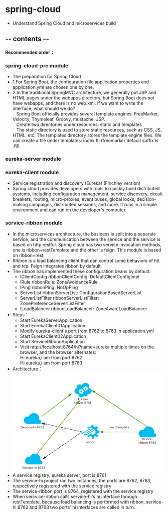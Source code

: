 # spring-cloud
 * Understand Spring Cloud and microservices build
 
## -- contents --
 
#### Recommended order：
 
### spring-cloud-pre module
 * The preparation for Spring Cloud
 * 1.For Spring Boot, the configuration file application.properties and application.yml are chosen one by one.
 * 2.In the traditional SpringMVC architecture, we generally put JSP and HTML pages under the webapps directory, 
 but Spring Boot does not have webapps, and there is no web.xml. If we want to write the interface, what should we do?   
 &nbsp;&nbsp; Spring Boot officially provides several template engines: FreeMarker, Velocity, Thymeleaf, Groovy, mustache, JSP.  
 &nbsp;&nbsp; Create two directories under resources: static and templates   
 &nbsp;&nbsp; The static directory is used to store static resources, such as CSS, JS, HTML, etc. 
 The templates directory stores the template engine files. We can create a file under templates: index.ftl 
 (freemarker default suffix is .ftl)
 
### eureka-server module
### eureka-client module
 * Service registration and discovery (Eureka) (Finchley version)
 * Spring cloud provides developers with tools to quickly build distributed systems, 
 including configuration management, service discovery, circuit breakers, routing, micro-proxies, event buses, global locks, 
 decision-making campaigns, distributed sessions, and more. It runs in a simple environment and can run on the developer's computer.
 
### service-ribbon module
 * In the microservices architecture, the business is split into a separate service, and the communication between the 
 service and the service is based on http restful. Spring cloud has two service invocation methods, 
 one is ribbon+restTemplate and the other is feign. This module is based on ribbon+rest.
 * Ribbon is a load balancing client that can control some behaviors of htt and tcp. Feign integrates ribbon by default.
 * The ribbon has implemented these configuration beans by default:
   * IClientConfig ribbonClientConfig: DefaultClientConfigImpl
   * IRule ribbonRule: ZoneAvoidanceRule
   * IPing ribbonPing: NoOpPing
   * ServerList ribbonServerList: ConfigurationBasedServerList
   * ServerListFilter ribbonServerListFilter: ZonePreferenceServerListFilter
   * ILoadBalancer ribbonLoadBalancer: ZoneAwareLoadBalancer  
 * Steps：  
   * Start EurekaServerApplication
   * Start EurekaClient01Application
   * Modify eureka-client's port from 8762 to 8763 in application.yml 
   * Start EurekaClient02Application
   * Start ServiceRibbonApplication
   * Visit http://localhost:8764/hi?name=eureka multiple times on the browser, and the browser alternates:  
     Hi eureka,i am from port:8762  
     Hi eureka,i am from port:8763  
 * Architecture：
 ![Image text](images/structure.png)  
  * A service registry, eureka server, port is 8761
  * The service-hi project ran two instances, the ports are 8762, 8763, respectively registered with the service registry
  * The service-ribbon port is 8764, registered with the service registry
  * When sercvice-ribbon calls service-hi's hi interface through restTemplate, because load balancing is performed with 
  ribbon, service-hi:8762 and 8763 two ports' hi interfaces are called in turn.